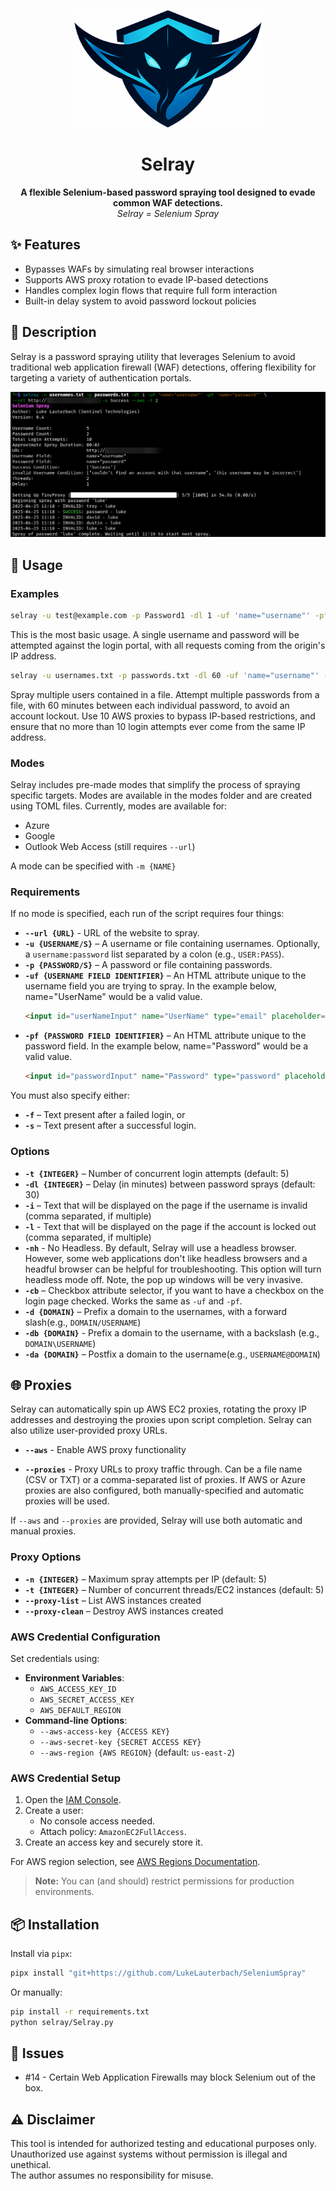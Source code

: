 <p align="center">
  <img src="assets/screenshots/selray_logo.png" alt="Selray Logo" width="300">
</p>

<h1 align="center">Selray</h1>

<p align="center">
  <b>A flexible Selenium-based password spraying tool designed to evade common WAF detections.</b><br>
  <i>Selray = Selenium Spray</i>
</p>

## ✨ Features
- Bypasses WAFs by simulating real browser interactions
- Supports AWS proxy rotation to evade IP-based detections
- Handles complex login flows that require full form interaction
- Built-in delay system to avoid password lockout policies

## 📜 Description
Selray is a password spraying utility that leverages Selenium to avoid traditional web application firewall (WAF) detections, offering flexibility for targeting a variety of authentication portals.

![Example Screenshot](assets/screenshots/example.png)

## 🚀 Usage

### Examples
```bash
selray -u test@example.com -p Password1 -dl 1 -uf 'name="username"' -pf 'name="password"' --url https://example.com -s Success
```
This is the most basic usage. A single username and password will be attempted against the login portal, with all requests coming from the origin's IP address.

```bash
selray -u usernames.txt -p passwords.txt -dl 60 -uf 'name="username"' -pf 'name="password"' --url https://example.com -s Success --aws -t 10 -n 10
```
Spray multiple users contained in a file. Attempt multiple passwords from a file, with 60 minutes between each individual password, to avoid an account lockout. Use 10 AWS proxies to bypass IP-based restrictions, and ensure that no more than 10 login attempts ever come from the same IP address.

### Modes
Selray includes pre-made modes that simplify the process of spraying specific targets. Modes are available in the modes folder and are created using TOML files. Currently, modes are available for:
* Azure
* Google
* Outlook Web Access (still requires `--url`)

A mode can be specified with `-m {NAME}`

### Requirements
If no mode is specified, each run of the script requires four things:
- **`--url {URL}`** - URL of the website to spray.
- **`-u {USERNAME/S}`** – A username or file containing usernames. Optionally, a `username:password` list separated by a colon (e.g., `USER:PASS`).
- **`-p {PASSWORD/S}`** – A password or file containing passwords.
- **`-uf {USERNAME FIELD IDENTIFIER}`** – An HTML attribute unique to the username field you are trying to spray. In the example below, name="UserName" would be a valid value.
  ```html
  <input id="userNameInput" name="UserName" type="email" placeholder="someone@example.com" autocomplete="off">
  ```
- **`-pf {PASSWORD FIELD IDENTIFIER}`** – An HTML attribute unique to the password field. In the example below, name="Password" would be a valid value.
  ```html
  <input id="passwordInput" name="Password" type="password" placeholder="Password" autocomplete="off">
  ```

You must also specify either:
- **`-f`** – Text present after a failed login, or
- **`-s`** – Text present after a successful login.

### Options
- **`-t {INTEGER}`** – Number of concurrent login attempts (default: 5)
- **`-dl {INTEGER}`** – Delay (in minutes) between password sprays (default: 30)
- **`-i`** – Text that will be displayed on the page if the username is invalid (comma separated, if multiple)
- **`-l`** - Text that will be displayed on the page if the account is locked out (comma separated, if multiple)
- **`-nh`** - No Headless. By default, Selray will use a headless browser. However, some web applications don't like headless browsers and a headful browser can be helpful for troubleshooting. This option will turn headless mode off. Note, the pop up windows will be very invasive.
- **`-cb`** – Checkbox attribute selector, if you want to have a checkbox on the login page checked. Works the same as `-uf` and `-pf`.
- **`-d {DOMAIN}`** – Prefix a domain to the usernames, with a forward slash(e.g., `DOMAIN/USERNAME`)
- **`-db {DOMAIN}`** - Prefix a domain to the username, with a backslash (e.g., `DOMAIN\USERNAME`)
- **`-da {DOMAIN}`** – Postfix a domain to the username(e.g., `USERNAME@DOMAIN`)

## 🌐 Proxies
Selray can automatically spin up AWS EC2 proxies, rotating the proxy IP addresses and destroying the proxies upon script completion. Selray can also utilize user-provided proxy URLs.

* **`--aws`** - Enable AWS proxy functionality
- **`--proxies`** - Proxy URLs to proxy traffic through. Can be a file name (CSV or TXT) or a comma-separated list of proxies. If AWS or Azure proxies are also configured, both manually-specified and automatic proxies will be used.


If `--aws` and `--proxies` are provided, Selray will use both automatic and manual proxies. 

### Proxy Options
- **`-n {INTEGER}`** – Maximum spray attempts per IP (default: 5)
- **`-t {INTEGER}`** – Number of concurrent threads/EC2 instances (default: 5)
- **`--proxy-list`** – List AWS instances created
- **`--proxy-clean`** – Destroy AWS instances created

### AWS Credential Configuration
Set credentials using:
- **Environment Variables**:
  - `AWS_ACCESS_KEY_ID`
  - `AWS_SECRET_ACCESS_KEY`
  - `AWS_DEFAULT_REGION`
- **Command-line Options**:
  - `--aws-access-key {ACCESS KEY}`
  - `--aws-secret-key {SECRET ACCESS KEY}`
  - `--aws-region {AWS REGION}` (default: `us-east-2`)

### AWS Credential Setup
1. Open the [IAM Console](https://us-east-1.console.aws.amazon.com/iam).
2. Create a user:
   - No console access needed.
   - Attach policy: `AmazonEC2FullAccess`.
3. Create an access key and securely store it.

For AWS region selection, see [AWS Regions Documentation](https://docs.aws.amazon.com/AmazonRDS/latest/UserGuide/Concepts.RegionsAndAvailabilityZones.html).

> **Note:** You can (and should) restrict permissions for production environments.

## 📦 Installation
Install via `pipx`:
```bash
pipx install "git+https://github.com/LukeLauterbach/SeleniumSpray"
```

Or manually:
```bash
pip install -r requirements.txt
python selray/Selray.py
```

## 🐛 Issues
* #14 - Certain Web Application Firewalls may block Selenium out of the box. 

## ⚠️ Disclaimer
This tool is intended for authorized testing and educational purposes only.  
Unauthorized use against systems without permission is illegal and unethical.  
The author assumes no responsibility for misuse.
